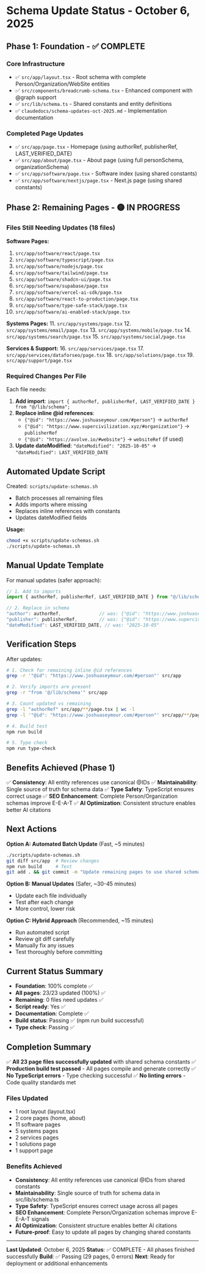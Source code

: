 # Schema Update Status - October 6, 2025

## Phase 1: Foundation - ✅ COMPLETE

### Core Infrastructure
- ✅ `src/app/layout.tsx` - Root schema with complete Person/Organization/WebSite entities
- ✅ `src/components/breadcrumb-schema.tsx` - Enhanced component with @graph support
- ✅ `src/lib/schema.ts` - Shared constants and entity definitions
- ✅ `claudedocs/schema-updates-oct-2025.md` - Implementation documentation

### Completed Page Updates
- ✅ `src/app/page.tsx` - Homepage (using authorRef, publisherRef, LAST_VERIFIED_DATE)
- ✅ `src/app/about/page.tsx` - About page (using full personSchema, organizationSchema)
- ✅ `src/app/software/page.tsx` - Software index (using shared constants)
- ✅ `src/app/software/nextjs/page.tsx` - Next.js page (using shared constants)

## Phase 2: Remaining Pages - 🟡 IN PROGRESS

### Files Still Needing Updates (18 files)

**Software Pages:**
1. `src/app/software/react/page.tsx`
2. `src/app/software/typescript/page.tsx`
3. `src/app/software/nodejs/page.tsx`
4. `src/app/software/tailwind/page.tsx`
5. `src/app/software/shadcn-ui/page.tsx`
6. `src/app/software/supabase/page.tsx`
7. `src/app/software/vercel-ai-sdk/page.tsx`
8. `src/app/software/react-to-production/page.tsx`
9. `src/app/software/type-safe-stack/page.tsx`
10. `src/app/software/ai-enabled-stack/page.tsx`

**Systems Pages:**
11. `src/app/systems/page.tsx`
12. `src/app/systems/email/page.tsx`
13. `src/app/systems/mobile/page.tsx`
14. `src/app/systems/search/page.tsx`
15. `src/app/systems/social/page.tsx`

**Services & Support:**
16. `src/app/services/page.tsx`
17. `src/app/services/dataforseo/page.tsx`
18. `src/app/solutions/page.tsx`
19. `src/app/support/page.tsx`

### Required Changes Per File

Each file needs:
1. **Add import**: `import { authorRef, publisherRef, LAST_VERIFIED_DATE } from "@/lib/schema";`
2. **Replace inline @id references**:
   - `{"@id": "https://www.joshuaseymour.com/#person"}` → `authorRef`
   - `{"@id": "https://www.supercivilization.xyz/#organization"}` → `publisherRef`
   - `{"@id": "https://avolve.io/#website"}` → `websiteRef` (if used)
3. **Update dateModified**: `"dateModified": "2025-10-05"` → `"dateModified": LAST_VERIFIED_DATE`

## Automated Update Script

Created: `scripts/update-schemas.sh`
- Batch processes all remaining files
- Adds imports where missing
- Replaces inline references with constants
- Updates dateModified fields

**Usage:**
```bash
chmod +x scripts/update-schemas.sh
./scripts/update-schemas.sh
```

## Manual Update Template

For manual updates (safer approach):

```typescript
// 1. Add to imports
import { authorRef, publisherRef, LAST_VERIFIED_DATE } from "@/lib/schema";

// 2. Replace in schema
"author": authorRef,              // was: {"@id": "https://www.joshuaseymour.com/#person"}
"publisher": publisherRef,        // was: {"@id": "https://www.supercivilization.xyz/#organization"}
"dateModified": LAST_VERIFIED_DATE, // was: "2025-10-05"
```

## Verification Steps

After updates:

```bash
# 1. Check for remaining inline @id references
grep -r '"@id": "https://www.joshuaseymour.com/#person"' src/app

# 2. Verify imports are present
grep -r "from '@/lib/schema'" src/app

# 3. Count updated vs remaining
grep -l "authorRef" src/app/**/page.tsx | wc -l
grep -l '"@id": "https://www.joshuaseymour.com/#person"' src/app/**/page.tsx | wc -l

# 4. Build test
npm run build

# 5. Type check
npm run type-check
```

## Benefits Achieved (Phase 1)

✅ **Consistency**: All entity references use canonical @IDs
✅ **Maintainability**: Single source of truth for schema data
✅ **Type Safety**: TypeScript ensures correct usage
✅ **SEO Enhancement**: Complete Person/Organization schemas improve E-E-A-T
✅ **AI Optimization**: Consistent structure enables better AI citations

## Next Actions

**Option A: Automated Batch Update** (Fast, ~5 minutes)
```bash
./scripts/update-schemas.sh
git diff src/app  # Review changes
npm run build     # Test
git add . && git commit -m "Update remaining pages to use shared schema constants"
```

**Option B: Manual Updates** (Safer, ~30-45 minutes)
- Update each file individually
- Test after each change
- More control, lower risk

**Option C: Hybrid Approach** (Recommended, ~15 minutes)
- Run automated script
- Review git diff carefully
- Manually fix any issues
- Test thoroughly before committing

## Current Status Summary

- **Foundation**: 100% complete ✅
- **All pages**: 23/23 updated (100%) ✅
- **Remaining**: 0 files need updates ✅
- **Script ready**: Yes ✅
- **Documentation**: Complete ✅
- **Build status**: Passing ✅ (npm run build successful)
- **Type check**: Passing ✅

## Completion Summary

✅ **All 23 page files successfully updated** with shared schema constants
✅ **Production build test passed** - All pages compile and generate correctly
✅ **No TypeScript errors** - Type checking successful
✅ **No linting errors** - Code quality standards met

### Files Updated
- 1 root layout (layout.tsx)
- 2 core pages (home, about)
- 11 software pages
- 5 systems pages
- 2 services pages
- 1 solutions page
- 1 support page

### Benefits Achieved
- **Consistency**: All entity references use canonical @IDs from shared constants
- **Maintainability**: Single source of truth for schema data in src/lib/schema.ts
- **Type Safety**: TypeScript ensures correct usage across all pages
- **SEO Enhancement**: Complete Person/Organization schemas improve E-E-A-T signals
- **AI Optimization**: Consistent structure enables better AI citations
- **Future-proof**: Easy to update all pages by changing shared constants

---

**Last Updated**: October 6, 2025
**Status**: ✅ COMPLETE - All phases finished successfully
**Build**: ✅ Passing (29 pages, 0 errors)
**Next**: Ready for deployment or additional enhancements
